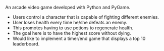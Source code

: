 An arcade video game developed with Python and PyGame.

- Users control a character that is capable of fighting different enemies.
- User loses health every time he/she defeats an enemy.
- This promotes having to use potions to regenerate health.
- The goal here is to have the highest score without dying.
- Would like to implement a timer/end game that displays a top 10 leaderboard.

